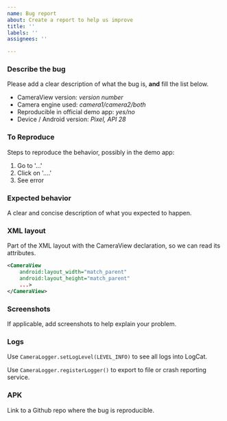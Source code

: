 ```yaml
---
name: Bug report
about: Create a report to help us improve
title: ''
labels: ''
assignees: ''

---
```


### Describe the bug
Please add a clear description of what the bug is, **and** fill the list below.
- CameraView version: *version number*
- Camera engine used: *camera1/camera2/both*
- Reproducible in official demo app: *yes/no*
- Device / Android version: *Pixel, API 28*

### To Reproduce
Steps to reproduce the behavior, possibly in the demo app:
1. Go to '...'
2. Click on '....'
3. See error

### Expected behavior
A clear and concise description of what you expected to happen.

### XML layout
Part of the XML layout with the CameraView declaration, so we can read its attributes.

```xml
<CameraView
    android:layout_width="match_parent"
    android:layout_height="match_parent"       
    ...>
</CameraView>
```

### Screenshots
If applicable, add screenshots to help explain your problem.

### Logs
Use `CameraLogger.setLogLevel(LEVEL_INFO)` to see all logs into LogCat.

Use `CameraLogger.registerLogger()` to export to file or crash reporting service.

### APK
Link to a Github repo where the bug is reproducible.
